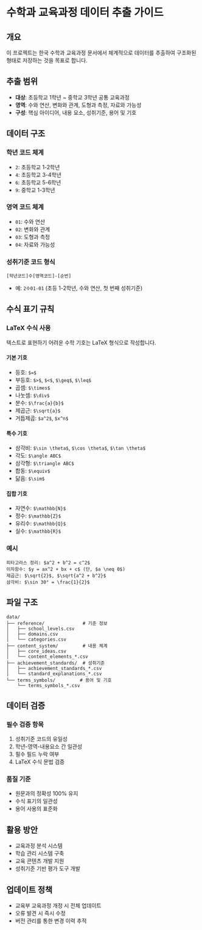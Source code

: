 # 수학과 교육과정 데이터 추출 가이드

## 개요
이 프로젝트는 한국 수학과 교육과정 문서에서 체계적으로 데이터를 추출하여 구조화된 형태로 저장하는 것을 목표로 합니다.

## 추출 범위
- **대상**: 초등학교 1학년 ~ 중학교 3학년 공통 교육과정
- **영역**: 수와 연산, 변화와 관계, 도형과 측정, 자료와 가능성
- **구성**: 핵심 아이디어, 내용 요소, 성취기준, 용어 및 기호

## 데이터 구조

### 학년 코드 체계
- `2`: 초등학교 1-2학년
- `4`: 초등학교 3-4학년  
- `6`: 초등학교 5-6학년
- `9`: 중학교 1-3학년

### 영역 코드 체계
- `01`: 수와 연산
- `02`: 변화와 관계
- `03`: 도형과 측정
- `04`: 자료와 가능성

### 성취기준 코드 형식
`[학년코드]수[영역코드]-[순번]`
- 예: `2수01-01` (초등 1-2학년, 수와 연산, 첫 번째 성취기준)

## 수식 표기 규칙

### LaTeX 수식 사용
텍스트로 표현하기 어려운 수학 기호는 LaTeX 형식으로 작성합니다.

#### 기본 기호
- 등호: `$=$`
- 부등호: `$>$`, `$<$`, `$\geq$`, `$\leq$`
- 곱셈: `$\times$`
- 나눗셈: `$\div$`
- 분수: `$\frac{a}{b}$`
- 제곱근: `$\sqrt{a}$`
- 거듭제곱: `$a^2$`, `$x^n$`

#### 특수 기호
- 삼각비: `$\sin \theta$`, `$\cos \theta$`, `$\tan \theta$`
- 각도: `$\angle ABC$`
- 삼각형: `$\triangle ABC$`
- 합동: `$\equiv$`
- 닮음: `$\sim$`

#### 집합 기호
- 자연수: `$\mathbb{N}$`
- 정수: `$\mathbb{Z}$`
- 유리수: `$\mathbb{Q}$`
- 실수: `$\mathbb{R}$`

### 예시
```
피타고라스 정리: $a^2 + b^2 = c^2$
이차함수: $y = ax^2 + bx + c$ (단, $a \neq 0$)
제곱근: $\sqrt{2}$, $\sqrt{a^2 + b^2}$
삼각비: $\sin 30° = \frac{1}{2}$
```

## 파일 구조
```
data/
├── reference/              # 기준 정보
│   ├── school_levels.csv
│   ├── domains.csv
│   └── categories.csv
├── content_system/         # 내용 체계
│   ├── core_ideas.csv
│   └── content_elements_*.csv
├── achievement_standards/  # 성취기준
│   ├── achievement_standards_*.csv
│   └── standard_explanations_*.csv
└── terms_symbols/         # 용어 및 기호
    └── terms_symbols_*.csv
```

## 데이터 검증

### 필수 검증 항목
1. 성취기준 코드의 유일성
2. 학년-영역-내용요소 간 일관성
3. 필수 필드 누락 여부
4. LaTeX 수식 문법 검증

### 품질 기준
- 원문과의 정확성 100% 유지
- 수식 표기의 일관성
- 용어 사용의 표준화

## 활용 방안
- 교육과정 분석 시스템
- 학습 관리 시스템 구축
- 교육 콘텐츠 개발 지원
- 성취기준 기반 평가 도구 개발

## 업데이트 정책
- 교육부 교육과정 개정 시 전체 업데이트
- 오류 발견 시 즉시 수정
- 버전 관리를 통한 변경 이력 추적
